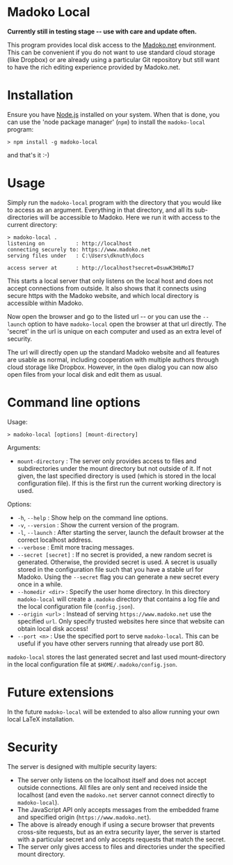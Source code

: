 <!--meta
Title 	  	: Madoko Local
Author      : Daan Leijen
-->

# Madoko Local

**Currently still in testing stage -- use with care and update often.**

This program provides local disk access to the [Madoko.net] environment.
This can be convenient if you do not want to use
standard cloud storage (like Dropbox) or are already using
a particular Git repository but still want to have the
rich editing experience provided by Madoko.net.

# Installation

Ensure you have [Node.js] installed on your system. When that
is done, you can use the 'node package manager' (`npm`) to install
the `madoko-local` program:
```
> npm install -g madoko-local
```
and that's it :-) 

# Usage

Simply run the `madoko-local` program with the directory that you would
like to access as an argument. Everything in that directory, and all its 
sub-directories will be accessible to Madoko. Here we run it with access
to the current directory:
```
> madoko-local .
listening on          : http://localhost
connecting securely to: https://www.madoko.net
serving files under   : C:\Users\dknuth\docs

access server at      : http://localhost?secret=OsuwK3HbMoI7
```
This starts a local server that only listens on the local host
and does not accept connections from outside. It also shows 
that it connects using secure https with the Madoko website, and
which local directory is accessible within Madoko.

Now open the browser and go to the listed url -- or you can use the
`--launch` option to have `madoko-local` open the browser at that url
directly. The 'secret' in the url is unique on each computer and used as
an extra level of security. 

The url will directly open up the standard Madoko website
and all features are usable as normal, including cooperation
with multiple authors through cloud storage like Dropbox.
However, in the `Open` dialog you can now also open files
from your local disk and edit them as usual. 

# Command line options

Usage:

``` { font-weight=bold }
> madoko-local [options] [mount-directory]
```

Arguments:

* `mount-directory` 
  : The server only provides access to files and
    subdirectories under the mount directory but not outside of it. If not
    given, the last specified directory is used (which is stored in the
    local configuration file). If this is the first run the current working
    directory is used.

Options:

* `-h`, `--help`
  : Show help on the command line     options.
* `-v`, `--version`
  : Show the current version of the program.
* `-l`, `--launch`
  : After starting the server, launch the default browser
    at the correct localhost address.
* `--verbose`
  : Emit more tracing messages.
* `--secret [secret]`
  : If no secret is provided, a new random secret is
    generated. Otherwise, the provided secret is used.
    A secret is usually stored in the configuration file
    such that you have a stable url for Madoko. Using the
    `--secret` flag you can generate a new secret every
    once in a while.
* `--homedir <dir>`
  : Specify the user home directory. In this directory
    `madoko-local` will create a `.madoko` directory
    that contains a log file and the local configuration
    file (`config.json`).    
* `--origin <url>`
  : Instead of serving `https://www.madoko.net` use the
    specified `url`. Only specify trusted websites here
    since that website can obtain local disk access!    
* `--port <n>`
  : Use the specified port to serve `madoko-local`. 
    This can be useful if you have other servers running that 
    already use port 80.

`madoko-local` stores the last generated secret and 
last used mount-directory in the local configuration
file at `$HOME/.madoko/config.json`. 

# Future extensions

In the future `madoko-local` will be extended to also allow running
your own local LaTeX installation.

# Security

The server is designed with multiple security layers:

* The server only listens on the localhost itself and does
  not accept outside connections. All files are only sent
  and received inside the localhost (and even the
  `madoko.net` server cannot connect directly to `madoko-local`).
* The JavaScript API only accepts messages from the embedded
  frame and specified origin (`https://www.madoko.net`).
* The above is already enough if using a secure browser that prevents
  cross-site requests, but as an extra security layer, the server is
  started with a particular secret and only accepts requests that match
  the secret.
* The server only gives access to files and directories under the specified
  mount directory.


[Madoko.net]: https://www.madoko.net  "Madoko"
[Node.js]: http://nodejs.org "Node.JS"